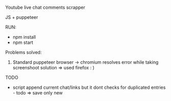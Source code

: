 Youtube live chat comments scrapper

JS + puppeteer

RUN:
- npm install
- npm start


Problems solved:
1. Standard puppeteer browser -> chromium resolves error while taking screenshoot
solution => used firefox : )

TODO
- script append current chat/links but it dont checks for duplicated entries - todo => save only new
